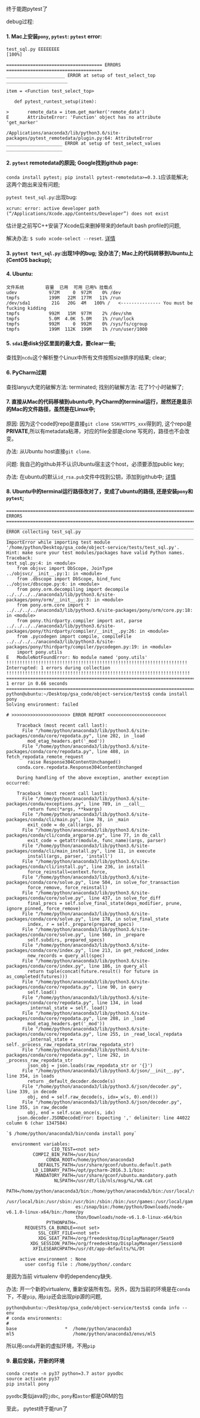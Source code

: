  终于能跑pytest了
 
 debug过程: 
 
 #### 1. Mac上安装```pony```, ```pytest```: ```pytest``` error: 
 ```
 test_sql.py EEEEEEEE                                                     [100%]

==================================== ERRORS ====================================
______________________ ERROR at setup of test_select_top _______________________

item = <Function test_select_top>

    def pytest_runtest_setup(item):
    
>       remote_data = item.get_marker('remote_data')
E       AttributeError: 'Function' object has no attribute 'get_marker'

/Applications/anaconda3/lib/python3.6/site-packages/pytest_remotedata/plugin.py:64: AttributeError
_____________________ ERROR at setup of test_select_values _____________________

 ```
 
#### 2. ```pytest``` remotedata的原因; Google找到github page:

```conda install pytest; pip install pytest-remotedata>=0.3.1```应该能解决; 这两个跑出来没有问题;

```pytest test_sql.py```:出现bug: 

```
xcrun: error: active developer path (“/Applications/Xcode.app/Contents/Developer”) does not exist
```
估计是之前写C++安装了Xcode后来删掉带来的default bash profile的问题, 

解决办法: ```$ sudo xcode-select --reset```. [详情](https://stackoverflow.com/questions/35009531/xcrun-error-active-developer-path-applications-xcode-app-contents-developer)

#### 3. ```pytest test_sql.py```:出现1中的bug; 没办法了; Mac上的代码转移到Ubuntu上(CentOS backup);

#### 4. Ubuntu: 

```
文件系统        容量  已用  可用 已用% 挂载点
udev            972M     0  972M    0% /dev
tmpfs           199M   22M  177M   11% /run
/dev/sda1        21G   20G  4M   100% /   <--------------- You must be fucking kidding
tmpfs           992M   15M  977M    2% /dev/shm
tmpfs           5.0M  4.0K  5.0M    1% /run/lock
tmpfs           992M     0  992M    0% /sys/fs/cgroup
tmpfs           199M  112K  199M    1% /run/user/1000

```

#### 5. ```sda1```是disk分区里面的最大盘，要clear一些; 

查找到```ncdu```这个解析整个Linux中所有文件按照size排序的结果; clear;

#### 6. PyCharm过期

查找lanyu大佬的破解方法: terminated; 找别的破解方法: 花了1个小时破解了;

#### 7. 直接从Mac的代码移植到ubuntu中, PyCharm的terminal运行，居然还是显示的Mac的文件路径，虽然是在Linux中;

原因: 因为这个code的repo是直接```git clone SSH/HTTPS_xxx```得到的, 这个repo是**PRIVATE**,所以有metadata粘滞，对应的file全部是clone
写死的，路径也不会改变。

办法: 从Ubuntu host直接```git clone```.

问题: 我自己的github并不认识Ubuntu宿主这个host，必须要添加public key;

办法: 在ubuntu的默认```id_rsa.pub```文件中找到公钥，添加到github中; [详情](https://github.com/lei-hsia/python/blob/master/Greenwich_St_A_Praktitum/1009_id_rsa_key.md)

#### 8. Ubuntu中的terminal运行路径改对了，变成了ubuntu的路径, 还是安装```pony```和```pytest```;

```
===================================================================================== ERRORS =====================================================================================
__________________________________________________________________________ ERROR collecting test_sql.py __________________________________________________________________________
ImportError while importing test module '/home/python/Desktop/gsa_code/object-service/tests/test_sql.py'.
Hint: make sure your test modules/packages have valid Python names.
Traceback:
test_sql.py:4: in <module>
    from objsvc import DbScope, JoinType
../objsvc/__init__.py:1: in <module>
    from .dbscope import DbScope, bind_func
../objsvc/dbscope.py:6: in <module>
    from pony.orm.decompiling import decompile
../../../../anaconda3/lib/python3.6/site-packages/pony/orm/__init__.py:3: in <module>
    from pony.orm.core import *
../../../../anaconda3/lib/python3.6/site-packages/pony/orm/core.py:18: in <module>
    from pony.thirdparty.compiler import ast, parse
../../../../anaconda3/lib/python3.6/site-packages/pony/thirdparty/compiler/__init__.py:26: in <module>
    from .pycodegen import compile, compileFile
../../../../anaconda3/lib/python3.6/site-packages/pony/thirdparty/compiler/pycodegen.py:19: in <module>
    import pony.utils
E   ModuleNotFoundError: No module named 'pony.utils'
!!!!!!!!!!!!!!!!!!!!!!!!!!!!!!!!!!!!!!!!!!!!!!!!!!!!!!!!!!!!!!!!!!!! Interrupted: 1 errors during collection !!!!!!!!!!!!!!!!!!!!!!!!!!!!!!!!!!!!!!!!!!!!!!!!!!!!!!!!!!!!!!!!!!!!!
============================================================================ 1 error in 0.66 seconds =============================================================================
python@ubuntu:~/Desktop/gsa_code/object-service/tests$ conda install pony
Solving environment: failed

# >>>>>>>>>>>>>>>>>>>>>> ERROR REPORT <<<<<<<<<<<<<<<<<<<<<<

    Traceback (most recent call last):
      File "/home/python/anaconda3/lib/python3.6/site-packages/conda/core/repodata.py", line 202, in _load
        mod_etag_headers.get('_mod'))
      File "/home/python/anaconda3/lib/python3.6/site-packages/conda/core/repodata.py", line 408, in fetch_repodata_remote_request
        raise Response304ContentUnchanged()
    conda.core.repodata.Response304ContentUnchanged
    
    During handling of the above exception, another exception occurred:
    
    Traceback (most recent call last):
      File "/home/python/anaconda3/lib/python3.6/site-packages/conda/exceptions.py", line 789, in __call__
        return func(*args, **kwargs)
      File "/home/python/anaconda3/lib/python3.6/site-packages/conda/cli/main.py", line 78, in _main
        exit_code = do_call(args, p)
      File "/home/python/anaconda3/lib/python3.6/site-packages/conda/cli/conda_argparse.py", line 77, in do_call
        exit_code = getattr(module, func_name)(args, parser)
      File "/home/python/anaconda3/lib/python3.6/site-packages/conda/cli/main_install.py", line 11, in execute
        install(args, parser, 'install')
      File "/home/python/anaconda3/lib/python3.6/site-packages/conda/cli/install.py", line 236, in install
        force_reinstall=context.force,
      File "/home/python/anaconda3/lib/python3.6/site-packages/conda/core/solve.py", line 504, in solve_for_transaction
        force_remove, force_reinstall)
      File "/home/python/anaconda3/lib/python3.6/site-packages/conda/core/solve.py", line 437, in solve_for_diff
        final_precs = self.solve_final_state(deps_modifier, prune, ignore_pinned, force_remove)
      File "/home/python/anaconda3/lib/python3.6/site-packages/conda/core/solve.py", line 178, in solve_final_state
        index, r = self._prepare(prepared_specs)
      File "/home/python/anaconda3/lib/python3.6/site-packages/conda/core/solve.py", line 560, in _prepare
        self.subdirs, prepared_specs)
      File "/home/python/anaconda3/lib/python3.6/site-packages/conda/core/index.py", line 213, in get_reduced_index
        new_records = query_all(spec)
      File "/home/python/anaconda3/lib/python3.6/site-packages/conda/core/index.py", line 186, in query_all
        return tuple(concat(future.result() for future in as_completed(futures)))
      File "/home/python/anaconda3/lib/python3.6/site-packages/conda/core/repodata.py", line 90, in query
        self.load()
      File "/home/python/anaconda3/lib/python3.6/site-packages/conda/core/repodata.py", line 134, in load
        _internal_state = self._load()
      File "/home/python/anaconda3/lib/python3.6/site-packages/conda/core/repodata.py", line 208, in _load
        mod_etag_headers.get('_mod'))
      File "/home/python/anaconda3/lib/python3.6/site-packages/conda/core/repodata.py", line 255, in _read_local_repdata
        _internal_state = self._process_raw_repodata_str(raw_repodata_str)
      File "/home/python/anaconda3/lib/python3.6/site-packages/conda/core/repodata.py", line 292, in _process_raw_repodata_str
        json_obj = json.loads(raw_repodata_str or '{}')
      File "/home/python/anaconda3/lib/python3.6/json/__init__.py", line 354, in loads
        return _default_decoder.decode(s)
      File "/home/python/anaconda3/lib/python3.6/json/decoder.py", line 339, in decode
        obj, end = self.raw_decode(s, idx=_w(s, 0).end())
      File "/home/python/anaconda3/lib/python3.6/json/decoder.py", line 355, in raw_decode
        obj, end = self.scan_once(s, idx)
    json.decoder.JSONDecodeError: Expecting ',' delimiter: line 44022 column 6 (char 1347584)

`$ /home/python/anaconda3/bin/conda install pony`

  environment variables:
                 CIO_TEST=<not set>
          COMPIZ_BIN_PATH=/usr/bin/
               CONDA_ROOT=/home/python/anaconda3
            DEFAULTS_PATH=/usr/share/gconf/ubuntu.default.path
          LD_LIBRARY_PATH=/opt/pycharm-2016.3.1/bin:
           MANDATORY_PATH=/usr/share/gconf/ubuntu.mandatory.path
                  NLSPATH=/usr/dt/lib/nls/msg/%L/%N.cat
                     PATH=/home/python/anaconda3/bin:/home/python/anaconda3/bin:/usr/local/sbin:
                          /usr/local/bin:/usr/sbin:/usr/bin:/sbin:/bin:/usr/games:/usr/local/gam
                          es:/snap/bin:/home/python/Downloads/node-v6.1.0-linux-x64/bin:/home/py
                          thon/Downloads/node-v6.1.0-linux-x64/bin
               PYTHONPATH=.
       REQUESTS_CA_BUNDLE=<not set>
            SSL_CERT_FILE=<not set>
            XDG_SEAT_PATH=/org/freedesktop/DisplayManager/Seat0
         XDG_SESSION_PATH=/org/freedesktop/DisplayManager/Session0
          XFILESEARCHPATH=/usr/dt/app-defaults/%L/Dt

     active environment : None
       user config file : /home/python/.condarc

```

是因为当前 virtualenv 中的dependency缺失.

办法: 开一个新的virtualenv, 重新安装所有包。另外，因为当前的环境是在```conda```下，不是```pip```, 用```pip```还会出现pip源的问题, 

```
python@ubuntu:~/Desktop/gsa_code/object-service/tests$ conda info --env
# conda environments:
#
base                  *  /home/python/anaconda3
ml5                      /home/python/anaconda3/envs/ml5

```

所以用```conda```开新的虚拟环境，不用```pip```

#### 9. 最后安装，开新的环境

```
conda create -n py37 python=3.7 astor pyodbc
source activate py37
pip install pony
```

```pyodbc```类似java的```jdbc```, ```pony```和```astor```都是ORM的包

至此， pytest终于能run了
